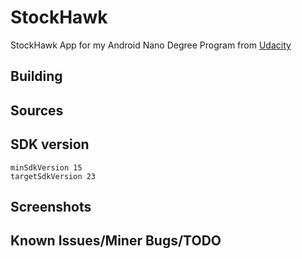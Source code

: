 # StockHawk
StockHawk App for  my Android Nano Degree Program from  [Udacity](https://www.udacity.com/)

## Building

## Sources

## SDK version

    minSdkVersion 15
    targetSdkVersion 23

## Screenshots

## Known Issues/Miner Bugs/TODO
